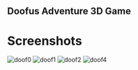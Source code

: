 ## Doofus Adventure 3D Game

# Screenshots

![doof0](https://github.com/user-attachments/assets/6d1dca77-08b4-4e36-9dfa-c549e083ffc1)
![doof1](https://github.com/user-attachments/assets/446b28a4-4ed6-4158-a952-0157128e4a04)
![doof2](https://github.com/user-attachments/assets/7c08ea62-60ff-4d71-b0d2-ab20ddec4b6f)
![doof4](https://github.com/user-attachments/assets/83fbe478-23ac-438d-8529-4abce756b8d4)

